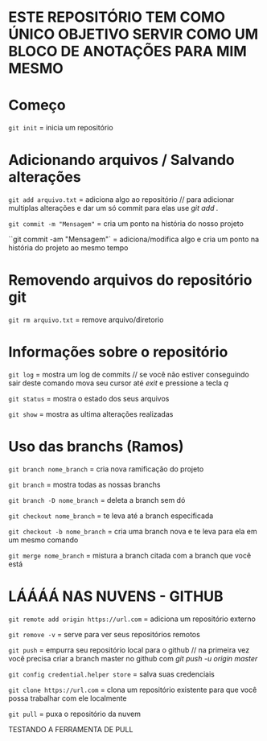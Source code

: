 # ESTE REPOSITÓRIO TEM COMO ÚNICO OBJETIVO SERVIR COMO UM BLOCO DE ANOTAÇÕES PARA MIM MESMO

# Começo
`git init` = inicia um repositório

# Adicionando arquivos / Salvando alterações 
`git add arquivo.txt` = adiciona algo ao repositório // para adicionar multiplas alterações e dar um só commit para elas use *git add .*

`git commit -m "Mensagem"` = cria um ponto na história do nosso projeto

``git commit -am "Mensagem"` = adiciona/modifica algo e cria um ponto na história do projeto ao mesmo tempo

# Removendo arquivos do repositório git
`git rm arquivo.txt` = remove arquivo/diretorio 

# Informações sobre o repositório
`git log` = mostra um log de commits // se você não estiver conseguindo sair deste comando mova seu cursor até *exit* e pressione a tecla *q*

`git status` = mostra o estado dos seus arquivos

`git show` = mostra as ultima alterações realizadas

# Uso das branchs (Ramos)
`git branch nome_branch` = cria nova ramificação do projeto

`git branch` = mostra todas as nossas branchs

`git branch -D nome_branch` = deleta a branch sem dó 

`git checkout nome_branch` = te leva até a branch especificada

`git checkout -b nome_branch` = cria uma branch nova e te leva para ela em um mesmo comando

`git merge nome_branch` = mistura a branch citada com a branch que você está

# LÁÁÁÁ NAS NUVENS - GITHUB
`git remote add origin https://url.com` = adiciona um repositório externo

`git remove -v` =  serve para ver seus repositórios remotos

`git push` = empurra seu repositório local para o github // na primeira vez você precisa criar a branch master no github com *git push -u origin master*

`git config credential.helper store` = salva suas credenciais

`git clone https://url.com` = clona um repositório existente para que você possa trabalhar com ele localmente

`git pull` = puxa o repositório da nuvem

TESTANDO A FERRAMENTA DE PULL
